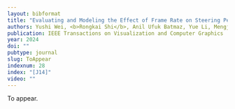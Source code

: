 ```yaml
---
layout: bibformat
title: "Evaluating and Modeling the Effect of Frame Rate on Steering Performance in Virtual Reality"
authors: Yushi Wei, <b>Rongkai Shi</b>, Anil Ufuk Batmaz, Yue Li, Mengjie Huang, Rui Yang, and Hai-Ning Liang
publication: IEEE Transactions on Visualization and Computer Graphics
year: 2024
doi: ""
pubtype: journal
slug: ToAppear
indexnum: 28
index: "[J14]"
video: ""
---
```


To appear.